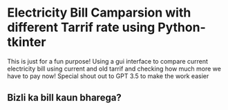 # Electricity Bill Camparsion with different Tarrif rate using Python-tkinter
 
This is just for a fun purpose! Using a gui interface to compare current electricity bill using current and old tarrif and checking how much more we have to pay now!
Special shout out to GPT 3.5 to make the work easier
## Bizli ka bill kaun bharega?

